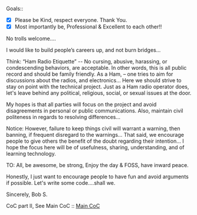 ﻿Goals::

 - [x] Please be Kind, respect everyone. Thank You.
 - [x] Most importantly be, Professional & Excellent to each other!!

No trolls welcome....

I would like to build people’s careers up, and not burn bridges...

Think: “Ham Radio Etiquette” -- No cursing, abusive, harassing, or 
condescending behaviors, are acceptable. In other words, 
this is all public record and should be family friendly. As a Ham, 
– one tries to aim for discussions about the radios, and electronics...
Here we should strive to stay on point with the technical project. 
Just as a Ham radio operator does, let's leave behind any political, 
religious, social, or sexual issues at the door. 

My hopes is that all parties will focus on the project and avoid 
disagreements in personal or public communications. Also,
maintain civil politeness in regards to resolving differences...

Notice: However, failure to keep things civil will warrant a 
warning, then banning, if frequent disregard to the warnings...
That said, we encourage people to give others the benefit of the 
doubt regarding their intention... I hope the focus here will 
be of usefulness, sharing, understanding, and of learning 
technology.

TO: All, be awesome, be strong, Enjoy the day & FOSS, have inward peace.

Honestly, I just want to encourage people to have fun and 
avoid arguments if possible. Let's write some code....shall we.

Sincerely, Bob S.

CoC part II, See Main CoC :: 
[Main CoC](https://github.com/tryingtoscale/profiles/blob/main/docs/main_coc.md)
